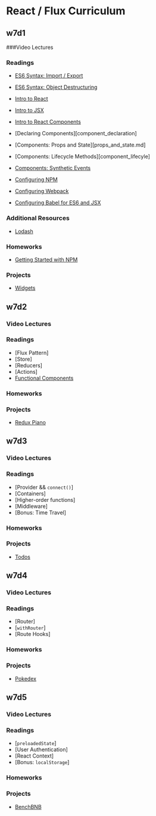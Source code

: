 # React / Flux Curriculum

## w7d1

###Video Lectures

### Readings

- [ES6 Syntax: Import / Export][import_export]
- [ES6 Syntax: Object Destructuring][object_destructuring]

- [Intro to React][intro_to_react]
- [Intro to JSX][intro_to_jsx]

- [Intro to React Components][intro_to_react_components]
-	[Declaring Components][component_declaration]
- [Components: Props and State][props_and_state.md]
- [Components: Lifecycle Methods][component_lifecyle]
- [Components: Synthetic Events][synthetic_events]

- [Configuring NPM][npm_configuration]
- [Configuring Webpack][webpack_configuration]
- [Configuring Babel for ES6 and JSX][babel_configuration]

### Additional Resources
- [Lodash][lodash]

### Homeworks
- [Getting Started with NPM][getting_started]

### Projects

- [Widgets][widgets]

[import_export]: readings/import_export.md
[object_destructuring]: readings/object_destructuring.md
[intro_to_react]: readings/intro_to_react.md
[intro_to_jsx]: readings/intro_to_jsx.md
[intro_to_react_components]: readings/intro_to_react_components.md
[props_and_state]: readings/props_and_state.md
[component_lifecycle]: readings/component_lifecycle.md
[synthetic_events]: readings/synthetic_events.md
[npm_configuration]: readings/npm_configuration.md
[webpack_configuration]: readings/webpack_configuration.md
[babel_configuration]: readings/babel_configuration.md
[lodash]: readings/lodash.md
[getting_started]: homeworks/getting_started

[widgets]: projects/widgets

## w7d2

### Video Lectures

### Readings

- [Flux Pattern]
- [Store]
- [Reducers]
- [Actions]
- [Functional Components][functional-components]

### Homeworks

### Projects

- [Redux Piano][redux-piano]

[redux-piano]: projects/redux_piano
[functional-components]: https://facebook.github.io/react/blog/2015/10/07/react-v0.14.html#stateless-functional-components

## w7d3

### Video Lectures

### Readings

- [Provider && `connect()`]
- [Containers]
- [Higher-order functions]
- [Middleware]
- [Bonus: Time Travel]

### Homeworks

### Projects

- [Todos][todos]

[todos]: projects/todos

## w7d4

### Video Lectures

### Readings

- [Router]
- [`withRouter`]
- [Route Hooks]

### Homeworks

### Projects

- [Pokedex][pokedex]

[pokedex]: projects/pokedex

## w7d5

### Video Lectures

### Readings

- [`preloadedState`]
- [User Authentication]
- [React Context]
- [Bonus: `localStorage`]

### Homeworks

### Projects

- [BenchBNB][bench-bnb]

[bench-bnb]: projects/bench_bnb

